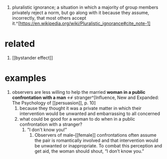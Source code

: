 1. pluralistic ignorance; a situation in which a majority of group members privately reject a norm, but go along with it because they assume, incorrectly, that most others accept it.^[https://en.wikipedia.org/wiki/Pluralistic_ignorance#cite_note-1]

# related
1. [[bystander effect]]

# examples
1. observers are less willing to help the married **woman in a public confrontation with a man** ↮ stranger^[Influence, New and Expanded: The Psychology of [[persuasion]], p. 10]
	1. because they thought it was a private matter in which their intervention would be unwanted and embarrassing to all concerned
	2. what could be good for a woman to do when in a public confrontation with a stranger?
		1. "I don't know you!"
			1. Observers of male–[[female]] confrontations often assume the pair is romantically involved and that intervention would be unwanted or inappropriate. To combat this perception and get aid, the woman should shout, “I don’t know you.”